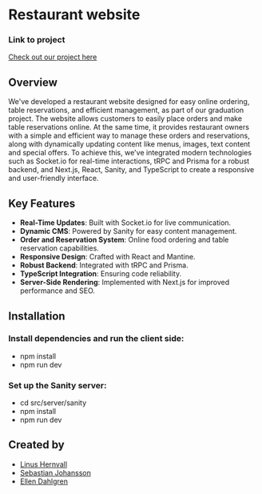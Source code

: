 # Restaurant website

### Link to project

[Check out our project here](https://dine-pal.vercel.app/)

## Overview

We've developed a restaurant website designed for easy online ordering, table reservations, and efficient management, as part of our graduation project. The website allows customers to easily place orders and make table reservations online. At the same time, it provides restaurant owners with a simple and efficient way to manage these orders and reservations, along with dynamically updating content like menus, images, text content and special offers. To achieve this, we've integrated modern technologies such as Socket.io for real-time interactions, tRPC and Prisma for a robust backend, and Next.js, React, Sanity, and TypeScript to create a responsive and user-friendly interface.

## Key Features

- **Real-Time Updates**: Built with Socket.io for live communication.
- **Dynamic CMS**: Powered by Sanity for easy content management.
- **Order and Reservation System**: Online food ordering and table reservation capabilities.
- **Responsive Design**: Crafted with React and Mantine.
- **Robust Backend**: Integrated with tRPC and Prisma.
- **TypeScript Integration**: Ensuring code reliability.
- **Server-Side Rendering**: Implemented with Next.js for improved performance and SEO.

## Installation

### Install dependencies and run the client side:

- npm install
- npm run dev

### Set up the Sanity server:

- cd src/server/sanity
- npm install
- npm run dev

## Created by

- [Linus Hernvall](https://github.com/linusHernvall)
- [Sebastian Johansson](https://github.com/Sebastianjohansson123)
- [Ellen Dahlgren](https://github.com/ellensofia)
